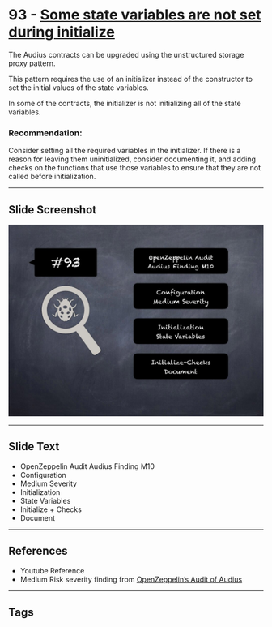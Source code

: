 
# 93 - [Some state variables are not set during initialize](./Some%20state%20variables%20are%20not%20set%20during%20initialize.md)

The Audius contracts can be upgraded using the unstructured storage proxy pattern. 

This pattern requires the use of an initializer instead of the constructor to set the initial values of the state variables. 

In some of the contracts, the initializer is not initializing all of the state variables.

### Recommendation:
Consider setting all the required variables in the initializer. If there is a reason for leaving them uninitialized, consider documenting it, and adding checks on the functions that use those variables to ensure that they are not called before initialization.
___
## Slide Screenshot
![093.jpg](../../images/7.%20Audit%20Findings%20101/093.jpg)
___
## Slide Text
- OpenZeppelin Audit Audius Finding M10
- Configuration
- Medium Severity
- Initialization
- State Variables
- Initialize + Checks
- Document
___
## References
- Youtube Reference
- Medium Risk severity finding from [OpenZeppelin’s Audit of Audius](https://blog.openzeppelin.com/audius-contracts-audit/#medium)
___
## Tags
